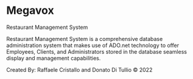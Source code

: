 # Megavox
 Restaurant Management System 
 
Restaurant Management System is a comprehensive database administration system that makes use of ADO.net technology to offer Employees, Clients, and Administrators stored in the database seamless display and management capabilities.
 
 Created By: Raffaele Cristallo and Donato Di Tullio © 2022
